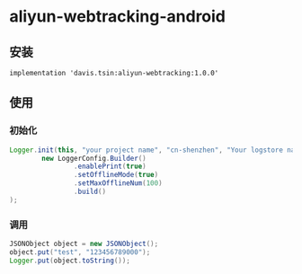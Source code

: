 # aliyun-webtracking-android

## 安装

```
implementation 'davis.tsin:aliyun-webtracking:1.0.0'
```

## 使用

### 初始化

```java
Logger.init(this, "your project name", "cn-shenzhen", "Your logstore name",
        new LoggerConfig.Builder()
                .enablePrint(true)
                .setOfflineMode(true)
                .setMaxOfflineNum(100)
                .build()
);
```

### 调用


```java
JSONObject object = new JSONObject();
object.put("test", "123456789000");
Logger.put(object.toString());
```

